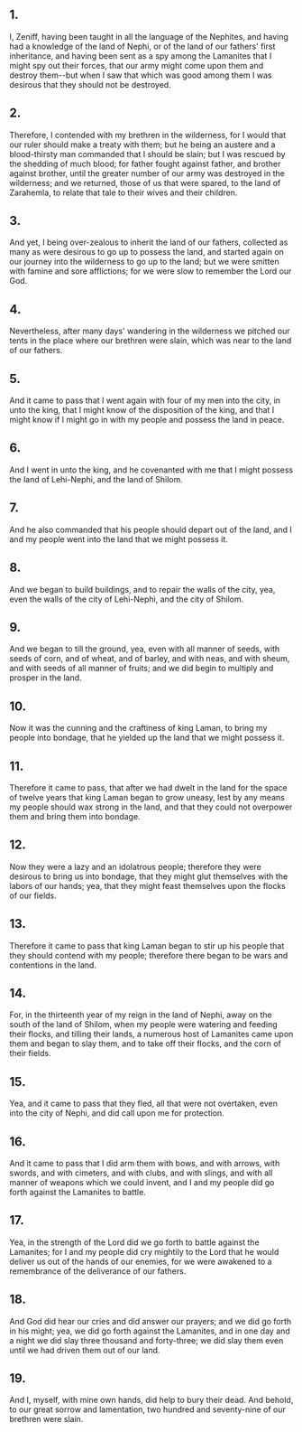 ## 1.
I, Zeniff, having been taught in all the language of the Nephites, and having had a knowledge of the land of Nephi, or of the land of our fathers' first inheritance, and having been sent as a spy among the Lamanites that I might spy out their forces, that our army might come upon them and destroy them--but when I saw that which was good among them I was desirous that they should not be destroyed.
## 2.
Therefore, I contended with my brethren in the wilderness, for I would that our ruler should make a treaty with them; but he being an austere and a blood-thirsty man commanded that I should be slain; but I was rescued by the shedding of much blood; for father fought against father, and brother against brother, until the greater number of our army was destroyed in the wilderness; and we returned, those of us that were spared, to the land of Zarahemla, to relate that tale to their wives and their children.
## 3.
And yet, I being over-zealous to inherit the land of our fathers, collected as many as were desirous to go up to possess the land, and started again on our journey into the wilderness to go up to the land; but we were smitten with famine and sore afflictions; for we were slow to remember the Lord our God.
## 4.
Nevertheless, after many days' wandering in the wilderness we pitched our tents in the place where our brethren were slain, which was near to the land of our fathers.
## 5.
And it came to pass that I went again with four of my men into the city, in unto the king, that I might know of the disposition of the king, and that I might know if I might go in with my people and possess the land in peace.
## 6.
And I went in unto the king, and he covenanted with me that I might possess the land of Lehi-Nephi, and the land of Shilom.
## 7.
And he also commanded that his people should depart out of the land, and I and my people went into the land that we might possess it.
## 8.
And we began to build buildings, and to repair the walls of the city, yea, even the walls of the city of Lehi-Nephi, and the city of Shilom.
## 9.
And we began to till the ground, yea, even with all manner of seeds, with seeds of corn, and of wheat, and of barley, and with neas, and with sheum, and with seeds of all manner of fruits; and we did begin to multiply and prosper in the land.
## 10.
Now it was the cunning and the craftiness of king Laman, to bring my people into bondage, that he yielded up the land that we might possess it.
## 11.
Therefore it came to pass, that after we had dwelt in the land for the space of twelve years that king Laman began to grow uneasy, lest by any means my people should wax strong in the land, and that they could not overpower them and bring them into bondage.
## 12.
Now they were a lazy and an idolatrous people; therefore they were desirous to bring us into bondage, that they might glut themselves with the labors of our hands; yea, that they might feast themselves upon the flocks of our fields.
## 13.
Therefore it came to pass that king Laman began to stir up his people that they should contend with my people; therefore there began to be wars and contentions in the land.
## 14.
For, in the thirteenth year of my reign in the land of Nephi, away on the south of the land of Shilom, when my people were watering and feeding their flocks, and tilling their lands, a numerous host of Lamanites came upon them and began to slay them, and to take off their flocks, and the corn of their fields.
## 15.
Yea, and it came to pass that they fled, all that were not overtaken, even into the city of Nephi, and did call upon me for protection.
## 16.
And it came to pass that I did arm them with bows, and with arrows, with swords, and with cimeters, and with clubs, and with slings, and with all manner of weapons which we could invent, and I and my people did go forth against the Lamanites to battle.
## 17.
Yea, in the strength of the Lord did we go forth to battle against the Lamanites; for I and my people did cry mightily to the Lord that he would deliver us out of the hands of our enemies, for we were awakened to a remembrance of the deliverance of our fathers.
## 18.
And God did hear our cries and did answer our prayers; and we did go forth in his might; yea, we did go forth against the Lamanites, and in one day and a night we did slay three thousand and forty-three; we did slay them even until we had driven them out of our land.
## 19.
And I, myself, with mine own hands, did help to bury their dead. And behold, to our great sorrow and lamentation, two hundred and seventy-nine of our brethren were slain.
